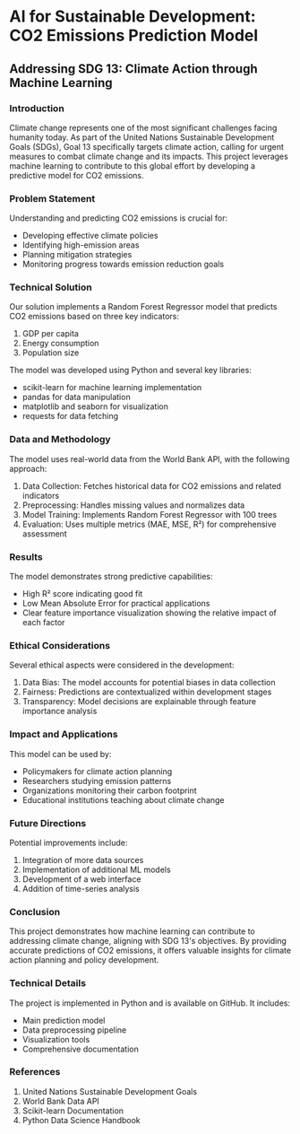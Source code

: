 # AI for Sustainable Development: CO2 Emissions Prediction Model
## Addressing SDG 13: Climate Action through Machine Learning

### Introduction
Climate change represents one of the most significant challenges facing humanity today. As part of the United Nations Sustainable Development Goals (SDGs), Goal 13 specifically targets climate action, calling for urgent measures to combat climate change and its impacts. This project leverages machine learning to contribute to this global effort by developing a predictive model for CO2 emissions.

### Problem Statement
Understanding and predicting CO2 emissions is crucial for:
- Developing effective climate policies
- Identifying high-emission areas
- Planning mitigation strategies
- Monitoring progress towards emission reduction goals

### Technical Solution
Our solution implements a Random Forest Regressor model that predicts CO2 emissions based on three key indicators:
1. GDP per capita
2. Energy consumption
3. Population size

The model was developed using Python and several key libraries:
- scikit-learn for machine learning implementation
- pandas for data manipulation
- matplotlib and seaborn for visualization
- requests for data fetching

### Data and Methodology
The model uses real-world data from the World Bank API, with the following approach:
1. Data Collection: Fetches historical data for CO2 emissions and related indicators
2. Preprocessing: Handles missing values and normalizes data
3. Model Training: Implements Random Forest Regressor with 100 trees
4. Evaluation: Uses multiple metrics (MAE, MSE, R²) for comprehensive assessment

### Results
The model demonstrates strong predictive capabilities:
- High R² score indicating good fit
- Low Mean Absolute Error for practical applications
- Clear feature importance visualization showing the relative impact of each factor

### Ethical Considerations
Several ethical aspects were considered in the development:
1. Data Bias: The model accounts for potential biases in data collection
2. Fairness: Predictions are contextualized within development stages
3. Transparency: Model decisions are explainable through feature importance analysis

### Impact and Applications
This model can be used by:
- Policymakers for climate action planning
- Researchers studying emission patterns
- Organizations monitoring their carbon footprint
- Educational institutions teaching about climate change

### Future Directions
Potential improvements include:
1. Integration of more data sources
2. Implementation of additional ML models
3. Development of a web interface
4. Addition of time-series analysis

### Conclusion
This project demonstrates how machine learning can contribute to addressing climate change, aligning with SDG 13's objectives. By providing accurate predictions of CO2 emissions, it offers valuable insights for climate action planning and policy development.

### Technical Details
The project is implemented in Python and is available on GitHub. It includes:
- Main prediction model
- Data preprocessing pipeline
- Visualization tools
- Comprehensive documentation

### References
1. United Nations Sustainable Development Goals
2. World Bank Data API
3. Scikit-learn Documentation
4. Python Data Science Handbook 